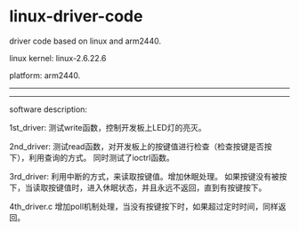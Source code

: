 # linux-driver-code
driver code based on linux and arm2440.


linux kernel:
  linux-2.6.22.6

platform:
  arm2440.

------------------------------------------------------------------------
------------------------------------------------------------------------
software description:

1st_driver:
  测试write函数，控制开发板上LED灯的亮灭。
  
2nd_driver:
  测试read函数，对开发板上的按键值进行检查（检查按键是否按下），利用查询的方式。
  同时测试了ioctrl函数。
  
3rd_driver:
  利用中断的方式，来读取按键值。增加休眠处理。
  如果按键没有被按下，当读取按键值时，进入休眠状态，并且永远不返回，直到有按键按下。
  
4th_driver.c
  增加poll机制处理，当没有按键按下时，如果超过定时时间，同样返回。
  
  
